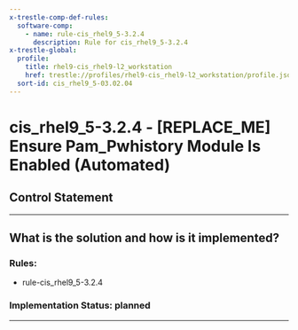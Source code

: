 ```yaml
---
x-trestle-comp-def-rules:
  software-comp:
    - name: rule-cis_rhel9_5-3.2.4
      description: Rule for cis_rhel9_5-3.2.4
x-trestle-global:
  profile:
    title: rhel9-cis_rhel9-l2_workstation
    href: trestle://profiles/rhel9-cis_rhel9-l2_workstation/profile.json
  sort-id: cis_rhel9_5-03.02.04
---
```


# cis_rhel9_5-3.2.4 - \[REPLACE_ME\] Ensure Pam_Pwhistory Module Is Enabled (Automated)

## Control Statement

______________________________________________________________________

## What is the solution and how is it implemented?

<!-- For implementation status enter one of: implemented, partial, planned, alternative, not-applicable -->

<!-- Note that the list of rules under ### Rules: is read-only and changes will not be captured after assembly to JSON -->

<!-- Add control implementation description here for control: cis_rhel9_5-3.2.4 -->

### Rules:

  - rule-cis_rhel9_5-3.2.4

### Implementation Status: planned

______________________________________________________________________
